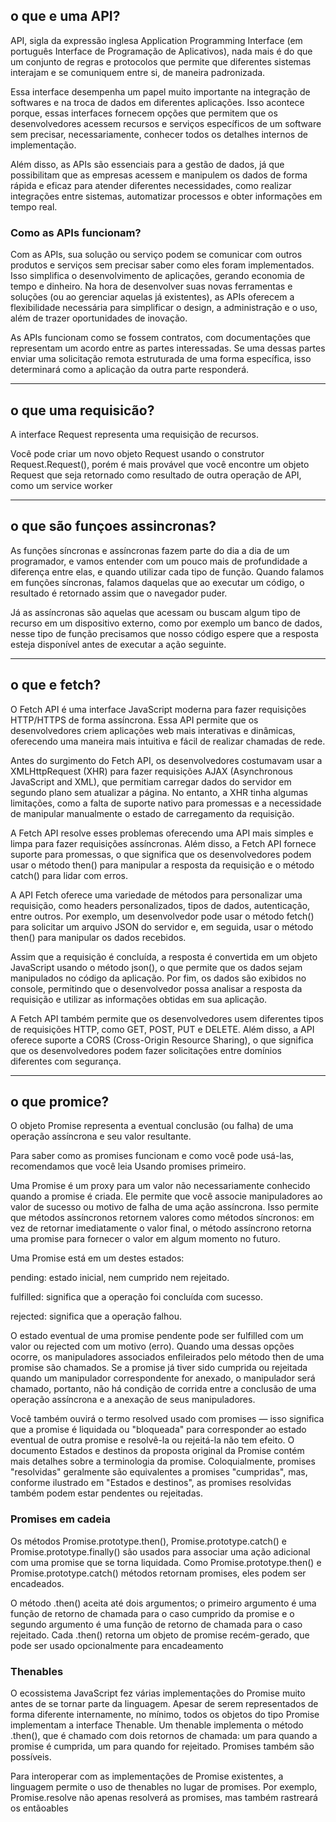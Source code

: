 ## o que e uma API?

API, sigla da expressão inglesa Application Programming Interface (em português Interface de Programação de Aplicativos), nada mais é do que um conjunto de regras e protocolos que permite que diferentes sistemas interajam e se comuniquem entre si, de maneira padronizada.

Essa interface desempenha um papel muito importante na integração de softwares e na troca de dados em diferentes aplicações. Isso acontece porque, essas interfaces fornecem opções que permitem que os desenvolvedores acessem recursos e serviços específicos de um software sem precisar, necessariamente, conhecer todos os detalhes internos de implementação.

Além disso, as APIs são essenciais para a gestão de dados, já que possibilitam que as empresas acessem e manipulem os dados de forma rápida e eficaz para atender diferentes necessidades, como realizar integrações entre sistemas, automatizar processos e obter informações em tempo real. 


### Como as APIs funcionam?

Com as APIs, sua solução ou serviço podem se comunicar com outros produtos e serviços sem precisar saber como eles foram implementados. Isso simplifica o desenvolvimento de aplicações, gerando economia de tempo e dinheiro. Na hora de desenvolver suas novas ferramentas e soluções (ou ao gerenciar aquelas já existentes), as APIs oferecem a flexibilidade necessária para simplificar o design, a administração e o uso, além de trazer oportunidades de inovação.

As APIs funcionam como se fossem contratos, com documentações que representam um acordo entre as partes interessadas. Se uma dessas partes enviar uma solicitação remota estruturada de uma forma específica, isso determinará como a aplicação da outra parte responderá.

---




## o que uma requisicão?

A interface Request  representa uma requisição de recursos.

Você pode criar um novo objeto Request usando o construtor Request.Request(), porém é mais provável que você encontre um objeto Request que seja retornado como resultado de outra operação de API, como um service worker

---


## o que são funçoes assincronas?

As funções síncronas e assíncronas fazem parte do dia a dia de um programador, e vamos entender com um pouco mais de profundidade a diferença entre elas, e quando utilizar cada tipo de função. Quando falamos em funções síncronas, falamos daquelas que ao executar um código, o resultado é retornado assim que o navegador puder. 

Já as assíncronas são aquelas que acessam ou buscam algum tipo de recurso em um dispositivo externo, como por exemplo um banco de dados, nesse tipo de função precisamos que nosso código espere que a resposta esteja disponível antes de executar a ação seguinte.

---


## o que e fetch?

O Fetch API é uma interface JavaScript moderna para fazer requisições HTTP/HTTPS de forma assíncrona. Essa API permite que os desenvolvedores criem aplicações web mais interativas e dinâmicas, oferecendo uma maneira mais intuitiva e fácil de realizar chamadas de rede.

Antes do surgimento do Fetch API, os desenvolvedores costumavam usar a XMLHttpRequest (XHR) para fazer requisições AJAX (Asynchronous JavaScript and XML), que permitiam carregar dados do servidor em segundo plano sem atualizar a página. No entanto, a XHR tinha algumas limitações, como a falta de suporte nativo para promessas e a necessidade de manipular manualmente o estado de carregamento da requisição.

A Fetch API resolve esses problemas oferecendo uma API mais simples e limpa para fazer requisições assíncronas. Além disso, a Fetch API fornece suporte para promessas, o que significa que os desenvolvedores podem usar o método then() para manipular a resposta da requisição e o método catch() para lidar com erros.

A API Fetch oferece uma variedade de métodos para personalizar uma requisição, como headers personalizados, tipos de dados, autenticação, entre outros. Por exemplo, um desenvolvedor pode usar o método fetch() para solicitar um arquivo JSON do servidor e, em seguida, usar o método then() para manipular os dados recebidos.

Assim que a requisição é concluída, a resposta é convertida em um objeto JavaScript usando o método json(), o que permite que os dados sejam manipulados no código da aplicação. Por fim, os dados são exibidos no console, permitindo que o desenvolvedor possa analisar a resposta da requisição e utilizar as informações obtidas em sua aplicação.

A Fetch API também permite que os desenvolvedores usem diferentes tipos de requisições HTTP, como GET, POST, PUT e DELETE. Além disso, a API oferece suporte a CORS (Cross-Origin Resource Sharing), o que significa que os desenvolvedores podem fazer solicitações entre domínios diferentes com segurança.


---


## o que promice?


O objeto Promise representa a eventual conclusão (ou falha) de uma operação assíncrona e seu valor resultante.

Para saber como as promises funcionam e como você pode usá-las, recomendamos que você leia Usando promises primeiro.

Uma Promise é um proxy para um valor não necessariamente conhecido quando a promise é criada. Ele permite que você associe manipuladores ao valor de sucesso ou motivo de falha de uma ação assíncrona. Isso permite que métodos assíncronos retornem valores como métodos síncronos: em vez de retornar imediatamente o valor final, o método assíncrono retorna uma promise para fornecer o valor em algum momento no futuro.


Uma Promise está em um destes estados:

pending: estado inicial, nem cumprido nem rejeitado.

fulfilled: significa que a operação foi concluída com sucesso.

rejected: significa que a operação falhou.

O estado eventual de uma promise pendente pode ser fulfilled com um valor ou rejected com um motivo (erro). Quando uma dessas opções ocorre, os manipuladores associados enfileirados pelo método then de uma promise são chamados. Se a promise já tiver sido cumprida ou rejeitada quando um manipulador correspondente for anexado, o manipulador será chamado, portanto, não há condição de corrida entre a conclusão de uma operação assíncrona e a anexação de seus manipuladores.

Você também ouvirá o termo resolved usado com promises — isso significa que a promise é liquidada ou "bloqueada" para corresponder ao estado eventual de outra promise e resolvê-la ou rejeitá-la não tem efeito. O documento Estados e destinos da proposta original da Promise contém mais detalhes sobre a terminologia da promise. Coloquialmente, promises "resolvidas" geralmente são equivalentes a promises "cumpridas", mas, conforme ilustrado em "Estados e destinos", as promises resolvidas também podem estar pendentes ou rejeitadas.

### Promises em cadeia
Os métodos Promise.prototype.then(), Promise.prototype.catch() e Promise.prototype.finally() são usados para associar uma ação adicional com uma promise que se torna liquidada. Como Promise.prototype.then() e Promise.prototype.catch() métodos retornam promises, eles podem ser encadeados.

O método .then() aceita até dois argumentos; o primeiro argumento é uma função de retorno de chamada para o caso cumprido da promise e o segundo argumento é uma função de retorno de chamada para o caso rejeitado. Cada .then() retorna um objeto de promise recém-gerado, que pode ser usado opcionalmente para encadeamento

### Thenables
O ecossistema JavaScript fez várias implementações do Promise muito antes de se tornar parte da linguagem. Apesar de serem representados de forma diferente internamente, no mínimo, todos os objetos do tipo Promise implementam a interface Thenable. Um thenable implementa o método .then(), que é chamado com dois retornos de chamada: um para quando a promise é cumprida, um para quando for rejeitado. Promises também são possíveis.

Para interoperar com as implementações de Promise existentes, a linguagem permite o uso de thenables no lugar de promises. Por exemplo, Promise.resolve não apenas resolverá as promises, mas também rastreará os entãoables